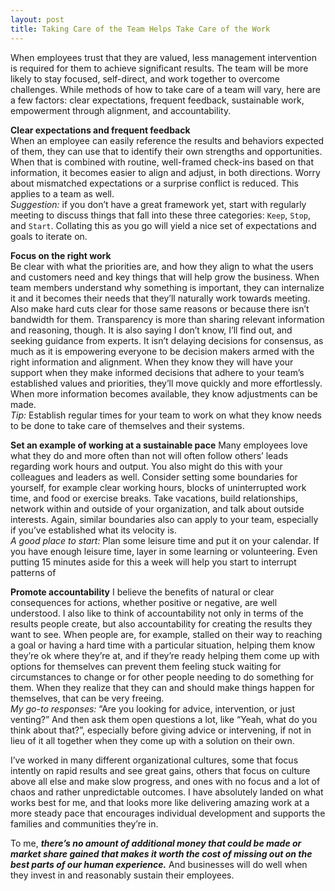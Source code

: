 ```yaml
---
layout: post
title: Taking Care of the Team Helps Take Care of the Work
---
```

When employees trust that they are valued, less management intervention is required for them to achieve significant results. The team will be more likely to stay focused, self-direct, and work together to overcome challenges. While methods of how to take care of a team will vary, here are a few factors: clear expectations, frequent feedback, sustainable work, empowerment through alignment, and accountability.

**Clear expectations and frequent feedback**   
When an employee can easily reference the results and behaviors expected of them, they can use that to identify their own strengths and opportunities. When that is combined with routine, well-framed check-ins based on that information, it becomes easier to align and adjust, in both directions. Worry about mismatched expectations or a surprise conflict is reduced. This applies to a team as well.  
*Suggestion:* if you don’t have a great framework yet, start with regularly meeting to discuss things that fall into these three categories: `Keep`, `Stop`, and `Start`. Collating this as you go will yield a nice set of expectations and goals to iterate on. 

**Focus on the right work**  
Be clear with what the priorities are, and how they align to what the users and customers need and key things that will help grow the business. When team members understand why something is important, they can internalize it and it becomes their needs that they’ll naturally work towards meeting. Also make hard cuts clear for those same reasons or because there isn’t bandwidth for them. Transparency is more than sharing relevant information and reasoning, though. It is also saying I don’t know, I’ll find out, and seeking guidance from experts. It isn’t delaying decisions for consensus, as much as it is empowering everyone to be decision makers armed with the right information and alignment. When they know they will have your support when they make informed decisions that adhere to your team’s established values and priorities, they’ll move quickly and more effortlessly. When more information becomes available, they know adjustments can be made.  
*Tip:* Establish regular times for your team to work on what they know needs to be done to take care of themselves and their systems. 

**Set an example of working at a sustainable pace** 
Many employees love what they do and more often than not will often follow others’ leads regarding work hours and output. You also might do this with your colleagues and leaders as well. Consider setting some boundaries for yourself, for example clear working hours, blocks of uninterrupted work time, and food or exercise breaks. Take vacations, build relationships, network within and outside of your organization, and talk about outside interests. Again, similar boundaries also can apply to your team, especially if you’ve established what its velocity is.  
*A good place to start:* Plan some leisure time and put it on your calendar. If you have enough leisure time, layer in some learning or volunteering. Even putting 15 minutes aside for this a week will help you start to interrupt patterns of 

**Promote accountability** I believe the benefits of natural or clear consequences for actions, whether positive or negative, are well understood. I also like to think of accountability not only in terms of the results people create, but also accountability for creating the results they want to see. When people are, for example, stalled on their way to reaching a goal or having a hard time with a particular situation, helping them know they’re ok where they’re at, and if they’re ready helping them come up with options for themselves can prevent them feeling stuck waiting for circumstances to change or for other people needing to do something for them. When they realize that they can and should make things happen for themselves, that can be very freeing.  
*My go-to responses:* “Are you looking for advice, intervention, or just venting?” And then ask them open questions a lot, like “Yeah, what do you think about that?”, especially before giving advice or intervening, if not in lieu of it all together when they come up with a solution on their own.

I’ve worked in many different organizational cultures, some that focus intently on rapid results and see great gains, others that focus on culture above all else and make slow progress, and ones with no focus and a lot of chaos and rather unpredictable outcomes. I have absolutely landed on what works best for me, and that looks more like delivering amazing work at a more steady pace that encourages individual development and supports the families and communities they’re in.  

To me, ***there’s no amount of additional money that could be made or market share gained that makes it worth the cost of missing out on the best parts of our human experience.*** And businesses will do well when they invest in and reasonably sustain their employees.
